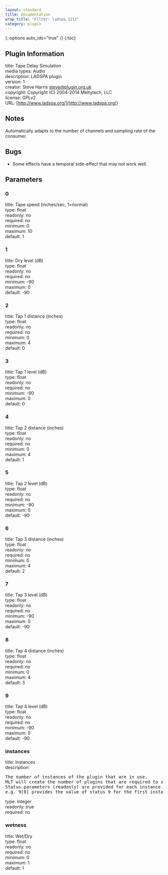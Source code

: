```yaml
---
layout: standard
title: Documentation
wrap_title: "Filter: ladspa.1211"
category: plugin
---
```

{::options auto_ids="true" /}
{:toc}

## Plugin Information

title: Tape Delay Simulation  
media types:
Audio  
description: LADSPA plugin  
version: 1  
creator: Steve Harris <steve@plugin.org.uk>  
copyright: Copyright (C) 2004-2014 Meltytech, LLC  
license: GPLv2  
URL: [http://www.ladspa.org/](http://www.ladspa.org/)  

## Notes

Automatically adapts to the number of channels and sampling rate of the consumer.
## Bugs

* Some effects have a temporal side-effect that may not work well.

## Parameters

### 0

title: Tape speed (inches/sec, 1=normal)    
type: float  
readonly: no  
required: no  
minimum: 0  
maximum: 10  
default: 1  

### 1

title: Dry level (dB)    
type: float  
readonly: no  
required: no  
minimum: -90  
maximum: 0  
default: -90  

### 2

title: Tap 1 distance (inches)    
type: float  
readonly: no  
required: no  
minimum: 0  
maximum: 4  
default: 0  

### 3

title: Tap 1 level (dB)    
type: float  
readonly: no  
required: no  
minimum: -90  
maximum: 0  
default: 0  

### 4

title: Tap 2 distance (inches)    
type: float  
readonly: no  
required: no  
minimum: 0  
maximum: 4  
default: 1  

### 5

title: Tap 2 level (dB)    
type: float  
readonly: no  
required: no  
minimum: -90  
maximum: 0  
default: -90  

### 6

title: Tap 3 distance (inches)    
type: float  
readonly: no  
required: no  
minimum: 0  
maximum: 4  
default: 2  

### 7

title: Tap 3 level (dB)    
type: float  
readonly: no  
required: no  
minimum: -90  
maximum: 0  
default: -90  

### 8

title: Tap 4 distance (inches)    
type: float  
readonly: no  
required: no  
minimum: 0  
maximum: 4  
default: 3  

### 9

title: Tap 4 level (dB)    
type: float  
readonly: no  
required: no  
minimum: -90  
maximum: 0  
default: -90  

### instances

title: Instances    
description:
<pre>
The number of instances of the plugin that are in use.
MLT will create the number of plugins that are required to support the number of audio channels.
Status parameters (readonly) are provided for each instance and are accessed by specifying the instance number after the identifier (starting at zero).
e.g. 9[0] provides the value of status 9 for the first instance.
</pre>
type: integer  
readonly: true  
required: no  

### wetness

title: Wet/Dry    
type: float  
readonly: no  
required: no  
minimum: 0  
maximum: 1  
default: 1  

